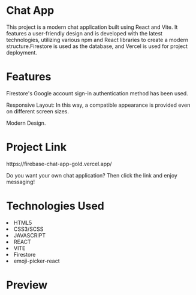 <h1>Chat App</h1>
  
<p>This project is a modern chat application built using React and Vite. It features a user-friendly design and is developed with the latest technologies, utilizing various npm and React libraries to create a modern structure.Firestore is used as the database, and Vercel is used for project deployment.</p>

<h1>Features</h1>

<p>Firestore's Google account sign-in authentication method has been used.</p>
<p>Responsive Layout: In this way, a compatible appearance is provided even on different screen sizes.</p>
<p>Modern Design.</p>

<h1>Project Link</h1>
<p>https://firebase-chat-app-gold.vercel.app/</p>
<p>Do you want your own chat application? Then click the link and enjoy messaging!</p>

<h1>Technologies Used</h1>

<li>HTML5</li>
<li>CSS3/SCSS</li>
<li>JAVASCRIPT</li>
<li>REACT</li>
<li>VITE</li>
<li>Firestore</li>
<li>emoji-picker-react</li>

<h1>Preview</h1>
